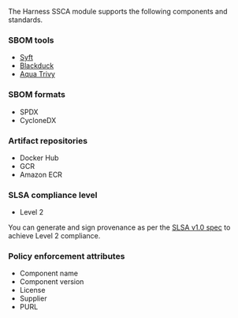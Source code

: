 The Harness SSCA module supports the following components and standards.

### SBOM tools

* [Syft](docs/software-supply-chain-assurance/generate-sbom.md)
* [Blackduck](docs/software-supply-chain-assurance/generate-sbom-blackduck.md)
* [Aqua Trivy](docs/software-supply-chain-assurance/ingest-sbom-data.md)

### SBOM formats

* SPDX
* CycloneDX

### Artifact repositories

* Docker Hub
* GCR
* Amazon ECR

### SLSA compliance level

* Level 2

You can generate and sign provenance as per the [SLSA v1.0 spec](https://slsa.dev/) to achieve Level 2 compliance.

### Policy enforcement attributes

* Component name
* Component version
* License
* Supplier
* PURL
